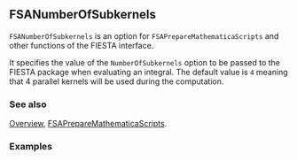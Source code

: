 ```mathematica
 
```

## FSANumberOfSubkernels

`FSANumberOfSubkernels` is an option for `FSAPrepareMathematicaScripts` and other functions of the FIESTA interface.

It specifies the value of the `NumberOfSubkernels` option to be passed to the FIESTA package when evaluating an integral. The default value is `4` meaning that 4 parallel kernels will be used during the computation.

### See also

[Overview](Extra/FeynHelpers.md), [FSAPrepareMathematicaScripts](FSAPrepareMathematicaScripts.md).

### Examples
